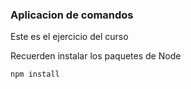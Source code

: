 ### Aplicacion de comandos

Este es el ejercicio del curso

Recuerden instalar los paquetes de Node 

```
npm install
```